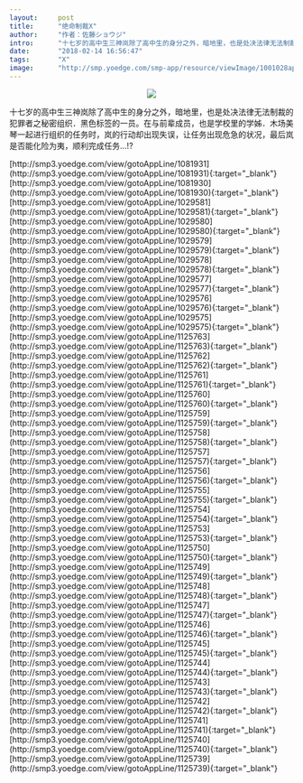 ```yaml
---
layout:     post
title:      "绝命制裁X"
author:     "作者：佐藤ショウジ"
intro:      "十七岁的高中生三神岚除了高中生的身分之外，暗地里，也是处决法律无法制裁的犯罪者之秘密组织．黑色标签的一员。在与前辈成员，也是学校里的学姊．木场美琴一起进行组织的任务时，岚的行动却出现失误，让任务出现危急的状况，最后岚是否能化险为夷，顺利完成任务…!?"
date:       "2018-02-14 16:56:47"
tags:       "X"
image:      "http://smp.yoedge.com/smp-app/resource/viewImage/1001028appline.png"
---
```

<div style="text-align: center">
<p><img src="http://smp.yoedge.com/smp-app/resource/viewImage/1001028appline.png"/></p>
</div>
<p class="post-meta">
<span>十七岁的高中生三神岚除了高中生的身分之外，暗地里，也是处决法律无法制裁的犯罪者之秘密组织．黑色标签的一员。在与前辈成员，也是学校里的学姊．木场美琴一起进行组织的任务时，岚的行动却出现失误，让任务出现危急的状况，最后岚是否能化险为夷，顺利完成任务…!?</span>
</p>
[http://smp3.yoedge.com/view/gotoAppLine/1081931](http://smp3.yoedge.com/view/gotoAppLine/1081931){:target="_blank"}
[http://smp3.yoedge.com/view/gotoAppLine/1081930](http://smp3.yoedge.com/view/gotoAppLine/1081930){:target="_blank"}
[http://smp3.yoedge.com/view/gotoAppLine/1029581](http://smp3.yoedge.com/view/gotoAppLine/1029581){:target="_blank"}
[http://smp3.yoedge.com/view/gotoAppLine/1029580](http://smp3.yoedge.com/view/gotoAppLine/1029580){:target="_blank"}
[http://smp3.yoedge.com/view/gotoAppLine/1029579](http://smp3.yoedge.com/view/gotoAppLine/1029579){:target="_blank"}
[http://smp3.yoedge.com/view/gotoAppLine/1029578](http://smp3.yoedge.com/view/gotoAppLine/1029578){:target="_blank"}
[http://smp3.yoedge.com/view/gotoAppLine/1029577](http://smp3.yoedge.com/view/gotoAppLine/1029577){:target="_blank"}
[http://smp3.yoedge.com/view/gotoAppLine/1029576](http://smp3.yoedge.com/view/gotoAppLine/1029576){:target="_blank"}
[http://smp3.yoedge.com/view/gotoAppLine/1029575](http://smp3.yoedge.com/view/gotoAppLine/1029575){:target="_blank"}
[http://smp3.yoedge.com/view/gotoAppLine/1125763](http://smp3.yoedge.com/view/gotoAppLine/1125763){:target="_blank"}
[http://smp3.yoedge.com/view/gotoAppLine/1125762](http://smp3.yoedge.com/view/gotoAppLine/1125762){:target="_blank"}
[http://smp3.yoedge.com/view/gotoAppLine/1125761](http://smp3.yoedge.com/view/gotoAppLine/1125761){:target="_blank"}
[http://smp3.yoedge.com/view/gotoAppLine/1125760](http://smp3.yoedge.com/view/gotoAppLine/1125760){:target="_blank"}
[http://smp3.yoedge.com/view/gotoAppLine/1125759](http://smp3.yoedge.com/view/gotoAppLine/1125759){:target="_blank"}
[http://smp3.yoedge.com/view/gotoAppLine/1125758](http://smp3.yoedge.com/view/gotoAppLine/1125758){:target="_blank"}
[http://smp3.yoedge.com/view/gotoAppLine/1125757](http://smp3.yoedge.com/view/gotoAppLine/1125757){:target="_blank"}
[http://smp3.yoedge.com/view/gotoAppLine/1125756](http://smp3.yoedge.com/view/gotoAppLine/1125756){:target="_blank"}
[http://smp3.yoedge.com/view/gotoAppLine/1125755](http://smp3.yoedge.com/view/gotoAppLine/1125755){:target="_blank"}
[http://smp3.yoedge.com/view/gotoAppLine/1125754](http://smp3.yoedge.com/view/gotoAppLine/1125754){:target="_blank"}
[http://smp3.yoedge.com/view/gotoAppLine/1125753](http://smp3.yoedge.com/view/gotoAppLine/1125753){:target="_blank"}
[http://smp3.yoedge.com/view/gotoAppLine/1125750](http://smp3.yoedge.com/view/gotoAppLine/1125750){:target="_blank"}
[http://smp3.yoedge.com/view/gotoAppLine/1125749](http://smp3.yoedge.com/view/gotoAppLine/1125749){:target="_blank"}
[http://smp3.yoedge.com/view/gotoAppLine/1125748](http://smp3.yoedge.com/view/gotoAppLine/1125748){:target="_blank"}
[http://smp3.yoedge.com/view/gotoAppLine/1125747](http://smp3.yoedge.com/view/gotoAppLine/1125747){:target="_blank"}
[http://smp3.yoedge.com/view/gotoAppLine/1125746](http://smp3.yoedge.com/view/gotoAppLine/1125746){:target="_blank"}
[http://smp3.yoedge.com/view/gotoAppLine/1125745](http://smp3.yoedge.com/view/gotoAppLine/1125745){:target="_blank"}
[http://smp3.yoedge.com/view/gotoAppLine/1125744](http://smp3.yoedge.com/view/gotoAppLine/1125744){:target="_blank"}
[http://smp3.yoedge.com/view/gotoAppLine/1125743](http://smp3.yoedge.com/view/gotoAppLine/1125743){:target="_blank"}
[http://smp3.yoedge.com/view/gotoAppLine/1125742](http://smp3.yoedge.com/view/gotoAppLine/1125742){:target="_blank"}
[http://smp3.yoedge.com/view/gotoAppLine/1125741](http://smp3.yoedge.com/view/gotoAppLine/1125741){:target="_blank"}
[http://smp3.yoedge.com/view/gotoAppLine/1125740](http://smp3.yoedge.com/view/gotoAppLine/1125740){:target="_blank"}
[http://smp3.yoedge.com/view/gotoAppLine/1125739](http://smp3.yoedge.com/view/gotoAppLine/1125739){:target="_blank"}



